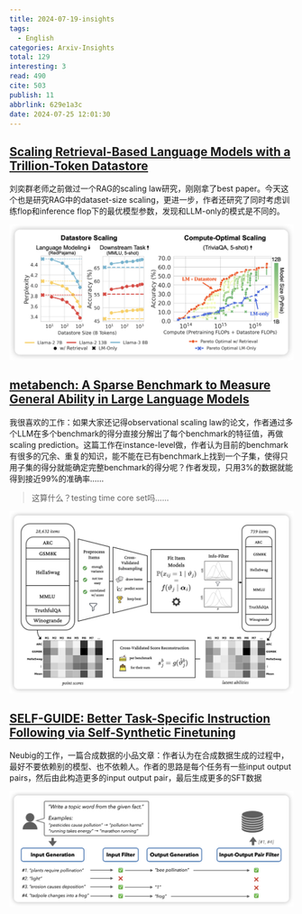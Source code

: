 ```yaml
---
title: 2024-07-19-insights
tags:
  - English
categories: Arxiv-Insights
total: 129
interesting: 3
read: 490
cite: 503
publish: 11
abbrlink: 629e1a3c
date: 2024-07-25 12:01:30
---
```


## [Scaling Retrieval-Based Language Models with a Trillion-Token Datastore](https://arxiv.org/pdf/2407.12854)

刘奕群老师之前做过一个RAG的scaling law研究，刚刚拿了best paper。今天这个也是研究RAG中的dataset-size scaling，更进一步，作者还研究了同时考虑训练flop和inference flop下的最优模型参数，发现和LLM-only的模式是不同的。

<img src="../../files/images/arxiv-insights/2024-07-15-07-19/rag-scaling.png" >



## [metabench: A Sparse Benchmark to Measure General Ability in Large Language Models](https://arxiv.org/pdf/2407.12844)

我很喜欢的工作：如果大家还记得observational scaling law的论文，作者通过多个LLM在多个benchmark的得分直接分解出了每个benchmark的特征值，再做scaling prediction。这篇工作在instance-level做，作者认为目前的benchmark有很多的冗余、重复的知识，能不能在已有benchmark上找到一个子集，使得只用子集的得分就能确定完整benchmark的得分呢？作者发现，只用3%的数据就能得到接近99%的准确率……

> 这算什么？testing time core set吗……

<img src="../../files/images/arxiv-insights/2024-07-15-07-19/metabench.png" >





## [SELF-GUIDE: Better Task-Specific Instruction Following via Self-Synthetic Finetuning](https://arxiv.org/pdf/2407.12874)

Neubig的工作，一篇合成数据的小品文章：作者认为在合成数据生成的过程中，最好不要依赖别的模型、也不依赖人。作者的思路是每个任务有一些input output pairs，然后由此构造更多的input output pair，最后生成更多的SFT数据

<img src="../../files/images/arxiv-insights/2024-07-15-07-19/self-guide.png" >
